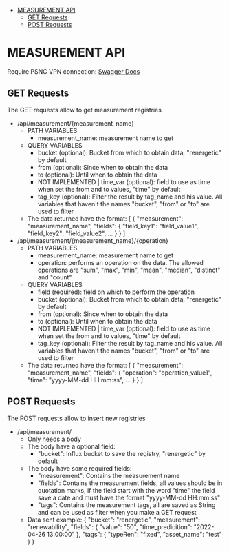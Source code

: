 
- [MEASUREMENT API](#measurement-api)
  - [GET Requests](#get-requests)
  - [POST Requests](#post-requests)

# MEASUREMENT API 
Require PSNC VPN connection: [Swagger Docs](http://influx-api-swagger-ren-prototype.apps.paas-dev.psnc.pl/api/docs-ui)
 ## GET Requests
 The GET requests allow to get measurement registries
 - /api/measurement/{measurement_name}
   - PATH VARIABLES
     - measurement_name: measurement name to get
   - QUERY VARIABLES
     - bucket (optional): Bucket from which to obtain data, "renergetic" by default
     - from (optional): Since when to obtain the data
     - to (optional): Until when to obtain the data
     - NOT IMPLEMENTED | time_var (optional): field to use as time when set the from and to values, "time" by default
     - tag_key (optional): Filter the result by tag_name and his value. All variables that haven't the names "bucket", "from" or "to" are used to filter
   - The data returned have the format:
   [
    {
        "measurement": "measurement_name",
        "fields": {
            "field_key1": "field_value1",
            "field_key2": "field_value2",
            ...
        } 
    }
   ]
 - /api/measurement/{measurement_name}/{operation}
   - PATH VARIABLES
     - measurement_name: measurement name to get
     - operation: performs an operation on the data. The allowed operations are "sum", "max", "min", "mean", "median", "distinct" and "count"
   - QUERY VARIABLES
     - field (required): field on which to perform the operation
     - bucket (optional): Bucket from which to obtain data, "renergetic" by default
     - from (optional): Since when to obtain the data
     - to (optional): Until when to obtain the data
     - NOT IMPLEMENTED | time_var (optional): field to use as time when set the from and to values, "time" by default
     - tag_key (optional): Filter the result by tag_name and his value. All variables that haven't the names "bucket", "from" or "to" are used to filter
   - The data returned have the format:
   [
    {
        "measurement": "measurement_name",
        "fields": {
            "operation": "operation_value1",
            "time": "yyyy-MM-dd HH:mm:ss",
            ...
        } 
    }
   ]
 ## POST Requests
 The POST requests allow to insert new registries
 - /api/measurement/
   - Only needs a body
   - The body have a optional field:
     - "bucket": Influx bucket to save the registry, "renergetic" by default
   - The body have some required fields:
     - "measurement": Contains the measurement name
     - "fields": Contains the measurement fields, all values should be in quotation marks, if the field start with the word "time" the field save a date and must have the format "yyyy-MM-dd HH:mm:ss"
     - "tags": Contains the measurement tags, all are saved as String and can be used as filter when you make a GET request
   - Data sent example:
   {
        "bucket": "renergetic",
        "measurement": "renewability",
        "fields": {
            "value": "50",
            "time_predicition": "2022-04-26 13:00:00"
        },
        "tags": {
            "typeRen": "fixed",
            "asset_name": "test"
        }
    }